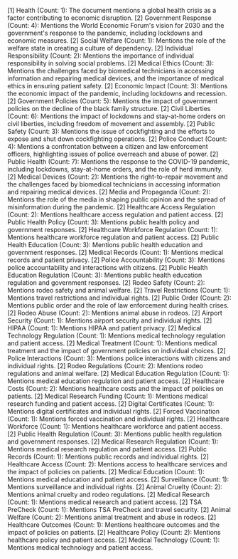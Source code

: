 [1] Health (Count: 1): The document mentions a global health crisis as a factor contributing to economic disruption.
	[2] Government Response (Count: 4): Mentions the World Economic Forum's vision for 2030 and the government's response to the pandemic, including lockdowns and economic measures.
	[2] Social Welfare (Count: 1): Mentions the role of the welfare state in creating a culture of dependency.
	[2] Individual Responsibility (Count: 2): Mentions the importance of individual responsibility in solving social problems.
	[2] Medical Ethics (Count: 3): Mentions the challenges faced by biomedical technicians in accessing information and repairing medical devices, and the importance of medical ethics in ensuring patient safety.
	[2] Economic Impact (Count: 3): Mentions the economic impact of the pandemic, including lockdowns and recession.
	[2] Government Policies (Count: 5): Mentions the impact of government policies on the decline of the black family structure.
	[2] Civil Liberties (Count: 6): Mentions the impact of lockdowns and stay-at-home orders on civil liberties, including freedom of movement and assembly.
	[2] Public Safety (Count: 3): Mentions the issue of cockfighting and the efforts to expose and shut down cockfighting operations.
	[2] Police Conduct (Count: 4): Mentions a confrontation between a citizen and law enforcement officers, highlighting issues of police overreach and abuse of power.
	[2] Public Health (Count: 7): Mentions the response to the COVID-19 pandemic, including lockdowns, stay-at-home orders, and the role of herd immunity.
	[2] Medical Devices (Count: 2): Mentions the right-to-repair movement and the challenges faced by biomedical technicians in accessing information and repairing medical devices.
	[2] Media and Propaganda (Count: 2): Mentions the role of the media in shaping public opinion and the spread of misinformation during the pandemic.
	[2] Healthcare Access Regulation (Count: 2): Mentions healthcare access regulation and patient access.
	[2] Public Health Policy (Count: 3): Mentions public health policy and government responses.
	[2] Healthcare Workforce Regulation (Count: 1): Mentions healthcare workforce regulation and patient access.
	[2] Public Health Education (Count: 3): Mentions public health education and government responses.
	[2] Medical Records (Count: 1): Mentions medical records and patient privacy.
	[2] Police Accountability (Count: 3): Mentions police accountability and interactions with citizens.
	[2] Public Health Education Regulation (Count: 3): Mentions public health education regulation and government responses.
	[2] Rodeo Safety (Count: 2): Mentions rodeo safety and animal welfare.
	[2] Travel Restrictions (Count: 1): Mentions travel restrictions and individual rights.
	[2] Public Order (Count: 2): Mentions public order and the role of law enforcement during health crises.
	[2] Rodeo Abuse (Count: 2): Mentions animal abuse in rodeos.
	[2] Airport Security (Count: 1): Mentions airport security and individual rights.
	[2] HIPAA (Count: 1): Mentions HIPAA and patient privacy.
	[2] Medical Technology Regulation (Count: 1): Mentions medical technology regulation and patient access.
	[2] Medical Treatment (Count: 1): Mentions medical treatment and the impact of government policies on individual choices.
	[2] Police Interactions (Count: 3): Mentions police interactions with citizens and individual rights.
	[2] Rodeo Regulations (Count: 2): Mentions rodeo regulations and animal welfare.
	[2] Medical Education Regulation (Count: 1): Mentions medical education regulation and patient access.
	[2] Healthcare Costs (Count: 2): Mentions healthcare costs and the impact of policies on patients.
	[2] Medical Research Funding (Count: 1): Mentions medical research funding and patient access.
	[2] Digital Certificates (Count: 1): Mentions digital certificates and individual rights.
	[2] Forced Vaccination (Count: 1): Mentions forced vaccination and individual rights.
	[2] Healthcare Workforce (Count: 1): Mentions healthcare workforce and patient access.
	[2] Public Health Regulation (Count: 3): Mentions public health regulation and government responses.
	[2] Medical Research Regulation (Count: 1): Mentions medical research regulation and patient access.
	[2] Public Records (Count: 1): Mentions public records and individual rights.
	[2] Healthcare Access (Count: 2): Mentions access to healthcare services and the impact of policies on patients.
	[2] Medical Education (Count: 1): Mentions medical education and patient access.
	[2] Surveillance (Count: 1): Mentions surveillance and individual rights.
	[2] Animal Cruelty (Count: 2): Mentions animal cruelty and rodeo regulations.
	[2] Medical Research (Count: 1): Mentions medical research and patient access.
	[2] TSA PreCheck (Count: 1): Mentions TSA PreCheck and travel security.
	[2] Animal Welfare (Count: 2): Mentions animal treatment and abuse in rodeos.
	[2] Healthcare Outcomes (Count: 1): Mentions healthcare outcomes and the impact of policies on patients.
	[2] Healthcare Policy (Count: 2): Mentions healthcare policy and patient access.
	[2] Medical Technology (Count: 1): Mentions medical technology and patient access.

